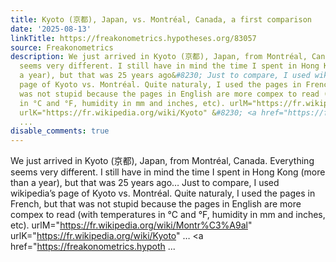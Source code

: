 ```yaml
---
title: Kyoto (京都), Japan, vs. Montréal, Canada, a first comparison
date: '2025-08-13'
linkTitle: https://freakonometrics.hypotheses.org/83057
source: Freakonometrics
description: We just arrived in Kyoto (京都), Japan, from Montréal, Canada. Everything
  seems very different. I still have in mind the time I spent in Hong Kong (more than
  a year), but that was 25 years ago&#8230; Just to compare, I used wikipedia&#8217;s
  page of Kyoto vs. Montréal. Quite naturaly, I used the pages in French, but that
  was not stupid because the pages in English are more compex to read (with temperatures
  in °C and °F, humidity in mm and inches, etc). urlM="https://fr.wikipedia.org/wiki/Montr%C3%A9al"
  urlK="https://fr.wikipedia.org/wiki/Kyoto" &#8230; <a href="https://freakonometrics.hypoth
  ...
disable_comments: true
---
```

We just arrived in Kyoto (京都), Japan, from Montréal, Canada. Everything seems very different. I still have in mind the time I spent in Hong Kong (more than a year), but that was 25 years ago&#8230; Just to compare, I used wikipedia&#8217;s page of Kyoto vs. Montréal. Quite naturaly, I used the pages in French, but that was not stupid because the pages in English are more compex to read (with temperatures in °C and °F, humidity in mm and inches, etc). urlM="https://fr.wikipedia.org/wiki/Montr%C3%A9al" urlK="https://fr.wikipedia.org/wiki/Kyoto" &#8230; <a href="https://freakonometrics.hypoth ...